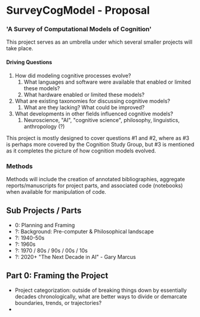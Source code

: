 # SurveyCogModel - Proposal
### 'A Survey of Computational Models of Cognition'
This project serves as an umbrella under which several smaller projects will take place. 

#### Driving Questions 
1. How did modeling cognitive processes evolve?
   1. What languages and software were available that enabled or limited these models?
   1. What hardware enabled or limited these models?
1. What are existing taxonomies for discussing cognitive models?
   1. What are they lacking? What could be improved?
1. What developments in other fields influenced cognitive models?
   1. Neuroscience, "AI", "cognitive science", philosophy, linguistics, anthropology (?)

This project is mostly designed to cover questions #1 and #2, where as #3 is perhaps more covered by the Cognition Study Group, but #3 is mentioned as it completes the picture of how cognition models evolved. 

### Methods
Methods will include the creation of annotated bibliographies, aggregate reports/manuscripts for project parts, and associated code (notebooks) when available for manipulation of code.



## Sub Projects / Parts 
- 0: Planning and Framing
- ?: Background: Pre-computer & Philosophical landscape
- ?: 1940-50s
- ?: 1960s
- ?: 1970 / 80s / 90s / 00s / 10s
- ?: 2020+ "The Next Decade in AI" - Gary Marcus


## Part 0: Framing the Project
- Project categorization: outside of breaking things down by essentially decades chronologically, what are better ways to divide or demarcate boundaries, trends, or trajectories?
- 
